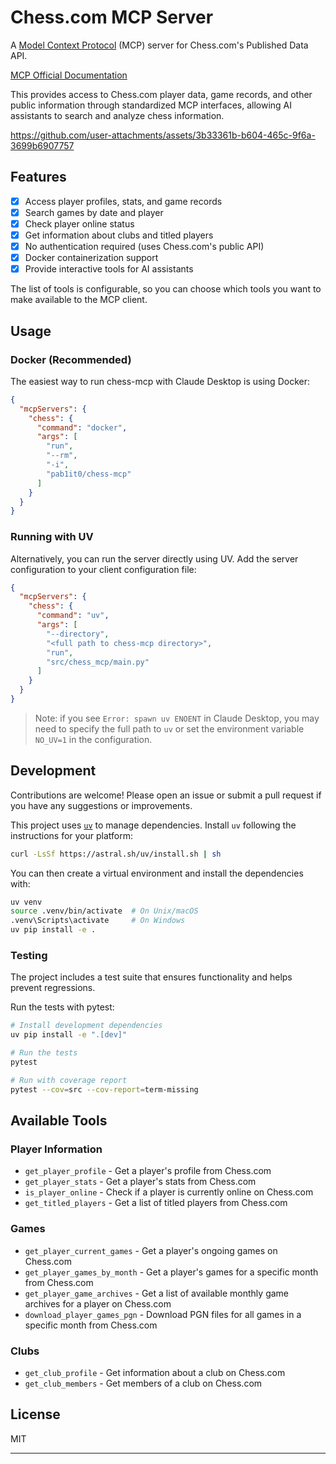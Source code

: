 # Chess.com MCP Server

A [Model Context Protocol][mcp] (MCP) server for Chess.com's Published Data API.

[MCP Official Documentation](https://modelcontextprotocol.io/introduction)

This provides access to Chess.com player data, game records, and other public information through standardized MCP interfaces, allowing AI assistants to search and analyze chess information.

https://github.com/user-attachments/assets/3b33361b-b604-465c-9f6a-3699b6907757

[mcp]: https://modelcontextprotocol.io/introduction

## Features

- [x] Access player profiles, stats, and game records
- [x] Search games by date and player
- [x] Check player online status
- [x] Get information about clubs and titled players
- [x] No authentication required (uses Chess.com's public API)
- [x] Docker containerization support
- [x] Provide interactive tools for AI assistants

The list of tools is configurable, so you can choose which tools you want to make available to the MCP client.

## Usage

### Docker (Recommended)

The easiest way to run chess-mcp with Claude Desktop is using Docker:

```json
{
  "mcpServers": {
    "chess": {
      "command": "docker",
      "args": [
        "run",
        "--rm",
        "-i",
        "pab1it0/chess-mcp"
      ]
    }
  }
}
```

### Running with UV

Alternatively, you can run the server directly using UV. Add the server configuration to your client configuration file:

```json
{
  "mcpServers": {
    "chess": {
      "command": "uv",
      "args": [
        "--directory",
        "<full path to chess-mcp directory>",
        "run",
        "src/chess_mcp/main.py"
      ]
    }
  }
}
```

> Note: if you see `Error: spawn uv ENOENT` in Claude Desktop, you may need to specify the full path to `uv` or set the environment variable `NO_UV=1` in the configuration.

## Development

Contributions are welcome! Please open an issue or submit a pull request if you have any suggestions or improvements.

This project uses [`uv`](https://github.com/astral-sh/uv) to manage dependencies. Install `uv` following the instructions for your platform:

```bash
curl -LsSf https://astral.sh/uv/install.sh | sh
```

You can then create a virtual environment and install the dependencies with:

```bash
uv venv
source .venv/bin/activate  # On Unix/macOS
.venv\Scripts\activate     # On Windows
uv pip install -e .
```

### Testing

The project includes a test suite that ensures functionality and helps prevent regressions.

Run the tests with pytest:

```bash
# Install development dependencies
uv pip install -e ".[dev]"

# Run the tests
pytest

# Run with coverage report
pytest --cov=src --cov-report=term-missing
```

## Available Tools

### Player Information
- `get_player_profile` - Get a player's profile from Chess.com
- `get_player_stats` - Get a player's stats from Chess.com
- `is_player_online` - Check if a player is currently online on Chess.com
- `get_titled_players` - Get a list of titled players from Chess.com

### Games
- `get_player_current_games` - Get a player's ongoing games on Chess.com
- `get_player_games_by_month` - Get a player's games for a specific month from Chess.com
- `get_player_game_archives` - Get a list of available monthly game archives for a player on Chess.com
- `download_player_games_pgn` - Download PGN files for all games in a specific month from Chess.com

### Clubs
- `get_club_profile` - Get information about a club on Chess.com
- `get_club_members` - Get members of a club on Chess.com

## License

MIT

---

[mcp]: https://modelcontextprotocol.io
